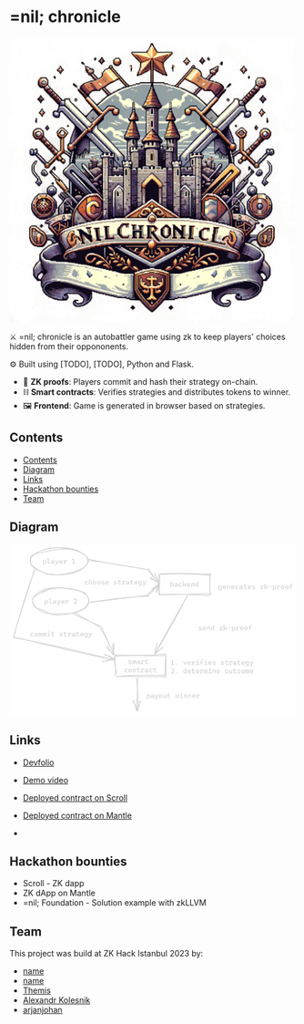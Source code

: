 # =nil; chronicle

<img src="https://github.com/zkAutochess/zkAutochess/raw/3155ff0bdc7b8415237f59ece3996a81168840f5/files/logo.png" alt="logo" width="500"/>

⚔️ =nil; chronicle is an autobattler game using zk to keep players' choices hidden from their oppononents.

⚙️ Built using [TODO], [TODO], Python and Flask.

- 🧾 **ZK proofs**: Players commit and hash their strategy on-chain.
- ⛓️ **Smart contracts**: Verifies strategies and distributes tokens to winner.
- 🖼️ **Frontend**: Game is generated in browser based on strategies.

## Contents
- [Contents](#contents)
- [Diagram](#diagram)
- [Links](#links)
- [Hackathon bounties](#hackathon-bounties)
- [Team](#team)

## Diagram
![diagram](https://github.com/zkAutochess/zkAutochess/blob/3155ff0bdc7b8415237f59ece3996a81168840f5/files/schema.png)

## Links
- [Devfolio]()
- [Demo video]()
- [Deployed contract on Scroll]()
- [Deployed contract on Mantle]()

- 
## Hackathon bounties
- Scroll - ZK dapp
- ZK dApp on Mantle
- =nil; Foundation - Solution example with zkLLVM

## Team
This project was build at ZK Hack Istanbul 2023 by:

- [name]()
- [name]()
- [Themis](https://twitter.com/TACEO_IO)
- [Alexandr Kolesnik](https://t.me/KoshkenS)
- [arjanjohan](https://x.com/arjanjohan/)
